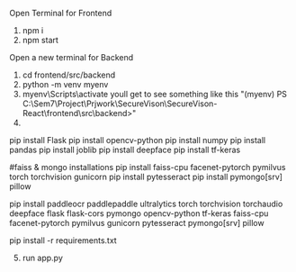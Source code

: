 Open Terminal for Frontend 
1. npm i 
2. npm start

Open a new terminal for Backend
1. cd frontend/src/backend   
2. python -m venv myenv
3. myenv\Scripts\activate 
 youll get to see something like this "(myenv) PS C:\Sem7\Project\Prjwork\SecureVison\SecureVison-React\frontend\src\backend>"
4. 
pip install Flask
pip install opencv-python
pip install numpy
pip install pandas
pip install joblib
pip install deepface
pip install tf-keras


#faiss & mongo installations 
pip install faiss-cpu facenet-pytorch pymilvus torch torchvision gunicorn
pip install pytesseract
pip install pymongo[srv] pillow


<!-- main one -->
<!-- Till face and vehicle implementation -->
<!-- cpu libraries -->
pip install paddleocr paddlepaddle ultralytics torch torchvision torchaudio deepface flask flask-cors pymongo opencv-python tf-keras faiss-cpu facenet-pytorch pymilvus gunicorn pytesseract pymongo[srv] pillow





pip install -r requirements.txt


5. run app.py
